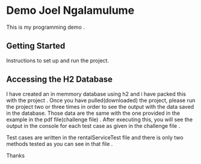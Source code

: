 # Demo Joel Ngalamulume

This is my programming demo .

## Getting Started

Instructions to set up and run the project.

## Accessing the H2 Database

I have created an in memmory database using h2 and i have packed this with the project .
Once you have pulled(downloaded) the project, please run the project two or three times in order
to see the output with the data saved in the database. Those data are the same with the one provided in the example in the pdf file(challenge file) .
After executing this, you will see the output in the console for each test case as given in the challenge file .

Test cases are written in the rentalServiceTest file and there is only two methods tested as you can see in that file .


Thanks 



